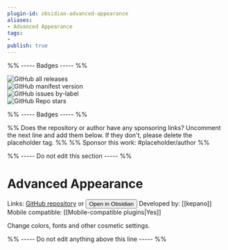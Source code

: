 ```yaml
---
plugin-id: obsidian-advanced-appearance
aliases:
- Advanced Appearance
tags: 
- 
publish: true
---
```


%% ----- Badges ----- %%

![GitHub all releases](https://img.shields.io/github/downloads/kepano/obsidian-advanced-appearance/total?color=573E7A&logo=github&style=for-the-badge)   
![GitHub manifest version](https://img.shields.io/github/manifest-json/v/kepano/obsidian-advanced-appearance?color=573E7A&logo=github&style=for-the-badge)   
![GitHub issues by-label](https://img.shields.io/github/issues/kepano/obsidian-advanced-appearance/help%20wanted?color=573E7A&logo=github&style=for-the-badge)   
![GitHub Repo stars](https://img.shields.io/github/stars/kepano/obsidian-advanced-appearance?color=573E7A&logo=github&style=for-the-badge)

%% ----- Badges ----- %%

%% Does the repository or author have any sponsoring links? Uncomment the next line and add them below. If they don't, please delete the placeholder tag. %%
%% Sponsor this work: #placeholder/author %%

%% ----- Do not edit this section ----- %%

# Advanced Appearance

Links: [GitHub repository](https://github.com/kepano/obsidian-advanced-appearance) or [<button id=HH>Open in Obsidian</button>](obsidian://goto-plugin?id=obsidian-advanced-appearance)
Developed by: [[kepano]]
Mobile compatible: [[Mobile-compatible plugins|Yes]]

Change colors, fonts and other cosmetic settings.

%% ----- Do not edit anything above this line ----- %% 
